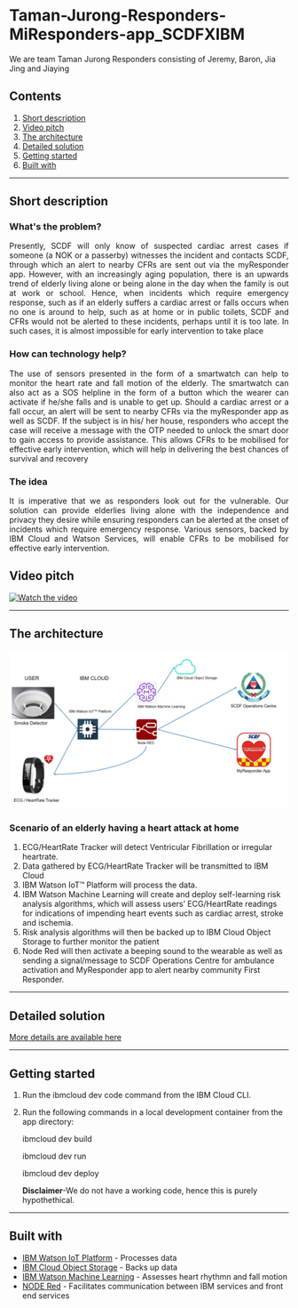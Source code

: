 # Taman-Jurong-Responders-MiResponders-app_SCDFXIBM
We are team Taman Jurong Responders consisting of Jeremy, Baron, Jia Jing and Jiaying


## Contents

1. [Short description](#short-description)
1. [Video pitch](#video-pitch)
1. [The architecture](#the-architecture)
1. [Detailed solution](#detailed-solution)
1. [Getting started](#getting-started)
1. [Built with](#built-with)
___________________________________________________________________________________
## Short description

### What's the problem?

<p align="justify">
Presently, SCDF will only know of suspected cardiac arrest cases if someone (a NOK or a passerby) witnesses the incident and contacts SCDF, through which an alert to nearby CFRs are sent out via the myResponder app. However, with an increasingly aging population, there is an upwards trend of elderly living alone or being alone in the day when the family is out at work or school. Hence, when incidents which require emergency response, such as if an elderly suffers a cardiac arrest or falls occurs when no one is around to help, such as at home or in public toilets, SCDF and CFRs would not be alerted to these incidents, perhaps until it is too late. In such cases, it is almost impossible for early intervention to take place </p>

### How can technology help?

<p align="justify">
The use of sensors presented in the form of a smartwatch can help to monitor the heart rate and fall motion of the elderly. The smartwatch can also act as a SOS helpline in the form of a button which the wearer can activate if he/she falls and is unable to get up. Should a cardiac arrest or a fall occur, an alert will be sent to nearby CFRs via the myResponder app as well as SCDF.  If the subject is in his/ her house, responders who accept the case will receive a message with the OTP needed to unlock the smart door to gain access to provide assistance. This allows CFRs to be mobilised for effective early intervention, which will help in delivering the best chances of survival and recovery</p>

### The idea

<p align="justify">
It is imperative that we as responders look out for the vulnerable. Our solution can provide elderlies living alone with the independence and privacy they desire while ensuring responders can be alerted at the onset of incidents which require emergency response. Various sensors, backed by IBM Cloud and Watson Services, will enable CFRs to be mobilised for effective early intervention. </p>

## Video pitch
[![Watch the video](https://github.com/jyjyshen/Taman-Jurong-Responders-Miresponder-app_SCDFXIBM/blob/master/images/KyZdkCT%20-%20Imgur.png)](https://youtu.be/Frp_PKU5InY)
__________________________________________________________________________________

## The architecture
![Flow](https://github.com/jyjyshen/Taman-Jurong-Responders-MiResponders-app_SCDFXIBM/blob/master/images/D27AC9EF-7A74-4D59-A0D4-FFB28175DF13.jpeg)

### Scenario of an elderly having a heart attack at home

1. ECG/HeartRate Tracker will detect Ventricular Fibrillation or irregular heartrate.
2. Data gathered by ECG/HeartRate Tracker will be transmitted to IBM Cloud
3. IBM Watson IoT™ Platform will process the data.
4. IBM Watson Machine Learning will create and deploy self-learning risk analysis algorithms, which will assess users’ ECG/HeartRate readings for indications of impending heart events such as cardiac arrest, stroke and ischemia.
5. Risk analysis algorithms will then be backed up to IBM Cloud Object Storage to further monitor the patient
6. Node Red will then activate a beeping sound to the wearable as well as sending a signal/message to SCDF Operations Centre for ambulance activation and MyResponder app to alert nearby community First Responder.

__________________________________________________________________________________

## Detailed solution
[More details are available here](DESCRIPTION.MD)
__________________________________________________________________________________

## Getting started
1. Run the ibmcloud dev code <miResponders> command from the IBM Cloud CLI.
2. Run the following commands in a local development container from the app directory:
  
   ibmcloud dev build

   ibmcloud dev run

   ibmcloud dev deploy
   
   **Disclaimer**-We do not have a working code, hence this is purely hypothethical.

_________________________________________________________________________________

## Built with

* [IBM Watson IoT Platform](https://cloud.ibm.com/catalog?search=internet%20of%20things#search_results) - Processes data
* [IBM Cloud Object Storage](https://cloud.ibm.com/catalog?search=object%20storage%20#search_results) - Backs up data
* [IBM Watson Machine Learning](https://cloud.ibm.com/catalog?search=machine%20learning#search_results) - Assesses heart rhythmn and fall motion
* [NODE Red](https://nodered.org/) - Facilitates communication between IBM services and front end services

